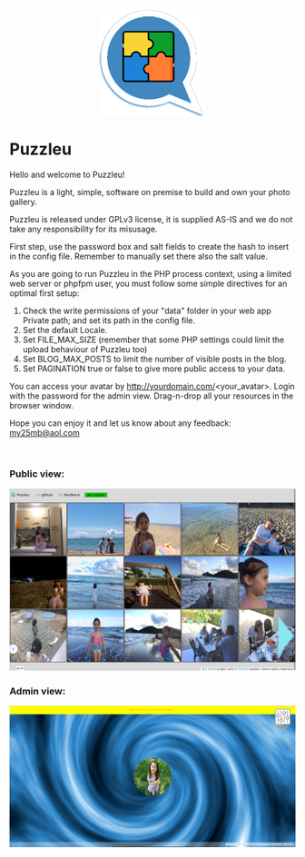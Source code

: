 <p align="center">
    <a href="https://p.uzzle.eu">
        <img src="/Public/res/AFlogo.png" width="188" title="Puzzleu" alt="Puzzleu">
    </a>
</p>

# Puzzleu

Hello and welcome to Puzzleu!<br>
	  
Puzzleu is a light, simple, software on premise to build and own your photo gallery.<br>
	   
Puzzleu is released under GPLv3 license, it is supplied AS-IS and we do not take any responsibility for its misusage.<br>
	   
First step, use the password box and salt fields to create the hash to insert in the config file. Remember to manually set there also the salt value.<br>
	   
As you are going to run Puzzleu in the PHP process context, using a limited web server or phpfpm user, you must follow some simple directives for an optimal first setup:<br>

<ol>
<li>Check the write permissions of your "data" folder in your web app Private path; and set its path in the config file.</li>
<li>Set the default Locale.</li>
<li>Set FILE_MAX_SIZE (remember that some PHP settings could limit the upload behaviour of Puzzleu too)</li>
<li>Set BLOG_MAX_POSTS to limit the number of visible posts in the blog.</li>
<li>Set PAGINATION true or false to give more public access to your data.</li>
</ol> 

You can access your avatar by http://yourdomain.com/<your_avatar>. Login with the password for the admin view. Drag-n-drop all your resources in the browser window.<br>

Hope you can enjoy it and let us know about any feedback: <a href="mailto:my25mb@aol.com" style="color:#e6d236;">my25mb@aol.com</a>

<br>

### Public view:

![Puzzleu in action #1](/Public/res/screenshot1.png)<br>

### Admin view:

![Puzzleu in action #2](/Public/res/screenshot2.png)<br>
